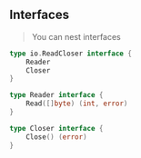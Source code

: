 ## Interfaces
> You can nest interfaces
```go
type io.ReadCloser interface {
    Reader
    Closer
}

type Reader interface {
    Read([]byte) (int, error)
}

type Closer interface {
    Close() (error)
}
```